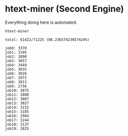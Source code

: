 # htext-miner (Second Engine)

Everything doing here is automated.

```
htext-miner

total: 61422/71225 (86.23657423657424%)

job0: 3370
job1: 3195
job2: 2890
job3: 3057
job4: 3449
job5: 3035
job6: 3026
job7: 2972
job8: 3013
job9: 2756
job10: 3075
job11: 2880
job12: 3087
job13: 3027
job14: 3215
job15: 3185
job16: 2984
job17: 3244
job18: 3137
job19: 2825
```